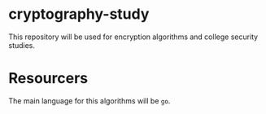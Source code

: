 # cryptography-study

This repository will be used for encryption algorithms and college security studies.

# Resourcers
The main language for this algorithms will be `go`.